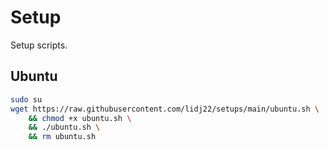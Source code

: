 # Setup

Setup scripts.

## Ubuntu
```sh
sudo su
wget https://raw.githubusercontent.com/lidj22/setups/main/ubuntu.sh \
    && chmod +x ubuntu.sh \
    && ./ubuntu.sh \
    && rm ubuntu.sh
```